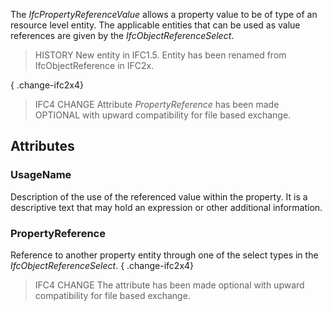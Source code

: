 The _IfcPropertyReferenceValue_ allows a property value to be of type of an resource level entity. The applicable entities that can be used as value references are given by the _IfcObjectReferenceSelect_.

<!-- end of short definition -->


> HISTORY New entity in IFC1.5. Entity has been renamed from IfcObjectReference in IFC2x.

{ .change-ifc2x4}
> IFC4 CHANGE Attribute _PropertyReference_ has been made OPTIONAL with upward compatibility for file based exchange.

## Attributes

### UsageName
Description of the use of the referenced value within the property. It is a descriptive text that may hold an expression or other additional information.

### PropertyReference
Reference to another property entity through one of the select types in the _IfcObjectReferenceSelect_.
{ .change-ifc2x4}
> IFC4 CHANGE The attribute has been made optional with upward compatibility for file based exchange.
